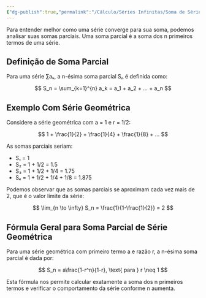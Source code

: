```yaml
---
{"dg-publish":true,"permalink":"/Cálculo/Séries Infinitas/Soma de Séries por Somas Parciais/","created":"2025-05-20T13:30:13.833-03:00"}
---
```



Para entender melhor como uma série converge para sua soma, podemos analisar suas somas parciais. Uma soma parcial é a soma dos n primeiros termos de uma série.

## Definição de Soma Parcial

Para uma série ∑aₖ, a n-ésima soma parcial Sₙ é definida como:

$$
 S_n = \sum_{k=1}^{n} a_k = a_1 + a_2 + … + a_n 
$$

## Exemplo Com Série Geométrica

Considere a série geométrica com a = 1 e r = 1/2:

$$
 1 + \frac{1}{2} + \frac{1}{4} + \frac{1}{8} + … 
$$

As somas parciais seriam:

- S₁ = 1
- S₂ = 1 + 1/2 = 1.5
- S₃ = 1 + 1/2 + 1/4 = 1.75
- S₄ = 1 + 1/2 + 1/4 + 1/8 = 1.875

Podemos observar que as somas parciais se aproximam cada vez mais de 2, que é o valor limite da série:

$$
 \lim_{n \to \infty} S_n = \frac{1}{1-\frac{1}{2}} = 2 
$$

## Fórmula Geral para Soma Parcial de Série Geométrica

Para uma série geométrica com primeiro termo a e razão r, a n-ésima soma parcial é dada por:

$$
 S_n = a\frac{1-r^n}{1-r}, \text{ para } r \neq 1 
$$

Esta fórmula nos permite calcular exatamente a soma dos n primeiros termos e verificar o comportamento da série conforme n aumenta.
